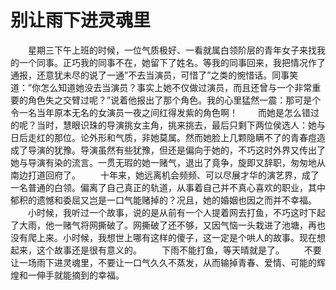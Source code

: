 # 别让雨下进灵魂里
　　星期三下午上班的时候，一位气质极好、一看就属白领阶层的青年女子来找我的一个同事。正巧我的同事不在，她留下了姓名。等我的同事回来，我把情况作了通报，还意犹未尽的说了一通”不去当演员，可惜了”之类的惋惜话。同事笑道：”你怎么知道她没去当演员？事实上她不仅做过演员，而且还曾与一个非常重要的角色失之交臂过呢？”说着他报出了那个角色。我的心里猛然一震：那可是个令一名当年原本无名的女演员一夜之间红得发紫的角色啊！ 
　　而她是怎么错过的呢？当时，慧眼识珠的导演挑女主角，挑来挑去，最后只剩下两位侯选人：她与日后走红的那位。论外形和气质，非她莫属。然而她脸上几颗隐瞒不了的青春痘造成了导演的犹豫。导演虽然有些犹豫，但还是偏向于她的，不巧这时外界又传出了她与导演有染的流言。一贯无瑕的她一赌气，退出了竟争，旋即又辞职，匆匆地从南边打道回府了。 
　　十年来，她远离机会频频、可以尽展才华的演艺界，成了一名普通的白领。偏离了自己真正的轨道，从事着自己并不真心喜欢的职业，其中郁积的遗憾和委屈又岂是一口气能赌掉的？况且，她的婚姻也因之而并不幸福。 
　　小时候，我听过一个故事，说的是从前有一个人提着网去打鱼，不巧这时下起了大雨，他一赌气将网撕破了。网撕破了还不够，又因气恼一头栽进了池塘，再也没有爬上来。小时候，我想世上哪有这样的傻子，这一定是个哄人的故事。现在想起来，这个故事还是很有意义的。 
　　下雨不能打鱼，等天晴就是了。 
　　不要让一场雨下进灵魂里，不要让一口气久久不蒸发，从而输掉青春、爱情、可能的辉煌和一伸手就能摘到的幸福。
 